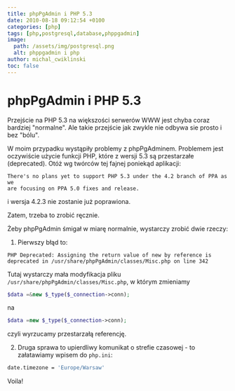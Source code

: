```yaml
---
title: phpPgAdmin i PHP 5.3
date: 2010-08-18 09:12:54 +0100
categories: [php]
tags: [php,postgresql,database,phppgadmin]
image:
  path: /assets/img/postgresql.png
  alt: phppgadmin i php
author: michal_cwiklinski
toc: false
---
```


# phpPgAdmin i PHP 5.3

Przejście na PHP 5.3 na większości serwerów WWW jest chyba coraz bardziej "normalne". Ale takie przejście jak zwykle nie odbywa sie prosto i bez "bólu".

W moim przypadku wystąpiły problemy z phpPgAdminem. Problemem jest oczywiście użycie funkcji PHP, które z wersji 5.3 są przestarzałe (deprecated). Otóż wg twórców tej fajnej poniekąd aplikacji:
```
There's no plans yet to support PHP 5.3 under the 4.2 branch of PPA as we
are focusing on PPA 5.0 fixes and release.
```
i wersja 4.2.3 nie zostanie już poprawiona.

Zatem, trzeba to zrobić ręcznie.

Żeby phpPgAdmin śmigał w miarę normalnie, wystarczy zrobić dwie rzeczy:

1. Pierwszy błąd to:
```
PHP Deprecated: Assigning the return value of new by reference is deprecated in /usr/share/phpPgAdmin/classes/Misc.php on line 342
```
Tutaj wystarczy mała modyfikacja pliku `/usr/share/phpPgAdmin/classes/Misc.php`, w którym zmieniamy
```php
$data =&new $_type($_connection->conn);
```
na
```php
$data =new $_type($_connection->conn);
```
czyli wyrzucamy przestarzałą referencję.

2. Druga sprawa to upierdliwy komunikat o strefie czasowej - to załatawiamy wpisem do `php.ini`:
```bash
date.timezone = 'Europe/Warsaw'
```

Voila!